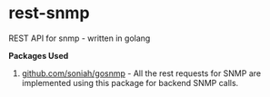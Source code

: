 # rest-snmp
REST API for snmp - written in golang

__Packages Used__
1. [github.com/soniah/gosnmp](https://github.com/soniah/gosnmp) - All the rest requests for SNMP are implemented using 
this package for backend SNMP calls.
